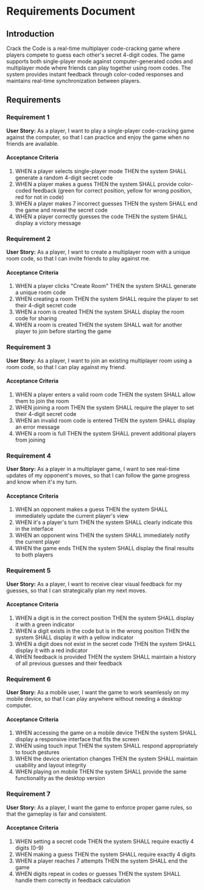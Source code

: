 # Requirements Document

## Introduction

Crack the Code is a real-time multiplayer code-cracking game where players compete to guess each other's secret 4-digit codes. The game supports both single-player mode against computer-generated codes and multiplayer mode where friends can play together using room codes. The system provides instant feedback through color-coded responses and maintains real-time synchronization between players.

## Requirements

### Requirement 1

**User Story:** As a player, I want to play a single-player code-cracking game against the computer, so that I can practice and enjoy the game when no friends are available.

#### Acceptance Criteria

1. WHEN a player selects single-player mode THEN the system SHALL generate a random 4-digit secret code
2. WHEN a player makes a guess THEN the system SHALL provide color-coded feedback (green for correct position, yellow for wrong position, red for not in code)
3. WHEN a player makes 7 incorrect guesses THEN the system SHALL end the game and reveal the secret code
4. WHEN a player correctly guesses the code THEN the system SHALL display a victory message

### Requirement 2

**User Story:** As a player, I want to create a multiplayer room with a unique room code, so that I can invite friends to play against me.

#### Acceptance Criteria

1. WHEN a player clicks "Create Room" THEN the system SHALL generate a unique room code
2. WHEN creating a room THEN the system SHALL require the player to set their 4-digit secret code
3. WHEN a room is created THEN the system SHALL display the room code for sharing
4. WHEN a room is created THEN the system SHALL wait for another player to join before starting the game

### Requirement 3

**User Story:** As a player, I want to join an existing multiplayer room using a room code, so that I can play against my friend.

#### Acceptance Criteria

1. WHEN a player enters a valid room code THEN the system SHALL allow them to join the room
2. WHEN joining a room THEN the system SHALL require the player to set their 4-digit secret code
3. WHEN an invalid room code is entered THEN the system SHALL display an error message
4. WHEN a room is full THEN the system SHALL prevent additional players from joining

### Requirement 4

**User Story:** As a player in a multiplayer game, I want to see real-time updates of my opponent's moves, so that I can follow the game progress and know when it's my turn.

#### Acceptance Criteria

1. WHEN an opponent makes a guess THEN the system SHALL immediately update the current player's view
2. WHEN it's a player's turn THEN the system SHALL clearly indicate this in the interface
3. WHEN an opponent wins THEN the system SHALL immediately notify the current player
4. WHEN the game ends THEN the system SHALL display the final results to both players

### Requirement 5

**User Story:** As a player, I want to receive clear visual feedback for my guesses, so that I can strategically plan my next moves.

#### Acceptance Criteria

1. WHEN a digit is in the correct position THEN the system SHALL display it with a green indicator
2. WHEN a digit exists in the code but is in the wrong position THEN the system SHALL display it with a yellow indicator
3. WHEN a digit does not exist in the secret code THEN the system SHALL display it with a red indicator
4. WHEN feedback is provided THEN the system SHALL maintain a history of all previous guesses and their feedback

### Requirement 6

**User Story:** As a mobile user, I want the game to work seamlessly on my mobile device, so that I can play anywhere without needing a desktop computer.

#### Acceptance Criteria

1. WHEN accessing the game on a mobile device THEN the system SHALL display a responsive interface that fits the screen
2. WHEN using touch input THEN the system SHALL respond appropriately to touch gestures
3. WHEN the device orientation changes THEN the system SHALL maintain usability and layout integrity
4. WHEN playing on mobile THEN the system SHALL provide the same functionality as the desktop version

### Requirement 7

**User Story:** As a player, I want the game to enforce proper game rules, so that the gameplay is fair and consistent.

#### Acceptance Criteria

1. WHEN setting a secret code THEN the system SHALL require exactly 4 digits (0-9)
2. WHEN making a guess THEN the system SHALL require exactly 4 digits
3. WHEN a player reaches 7 attempts THEN the system SHALL end the game
4. WHEN digits repeat in codes or guesses THEN the system SHALL handle them correctly in feedback calculation